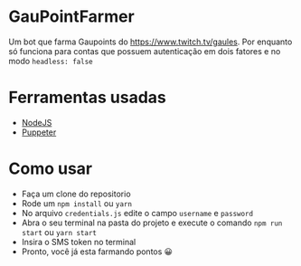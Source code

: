 # GauPointFarmer
Um bot que farma Gaupoints do https://www.twitch.tv/gaules. Por enquanto só funciona para contas que possuem autenticação em dois fatores e no modo `headless: false`

# Ferramentas usadas
- [NodeJS](https://nodejs.org/en/download/)
- [Puppeter](https://pptr.dev/)

# Como usar
- Faça um clone do repositorio
- Rode um `npm install` ou `yarn`
- No arquivo `credentials.js` edite o campo `username` e `password`
- Abra o seu terminal na pasta do projeto e execute o comando `npm run start` ou `yarn start`
- Insira o SMS token no terminal
- Pronto, você já esta farmando pontos 😀
